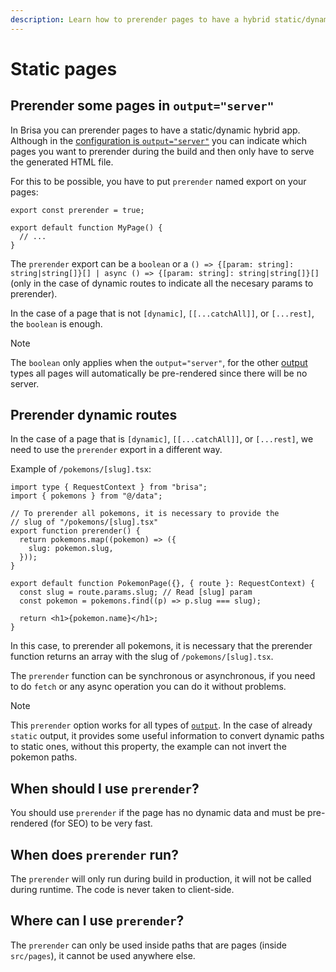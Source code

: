 ```yaml
---
description: Learn how to prerender pages to have a hybrid static/dynamic app
---
```


# Static pages

## Prerender some pages in `output="server"`

In Brisa you can prerender pages to have a static/dynamic hybrid app. Although in the [configuration is `output="server"`](/building-your-application/configuring/output) you can indicate which pages you want to prerender during the build and then only have to serve the generated HTML file.

For this to be possible, you have to put `prerender` named export on your pages:

```tsx
export const prerender = true;

export default function MyPage() {
  // ...
}
```

The `prerender` export can be a `boolean` or a `() => {[param: string]: string|string[]}[] | async () => {[param: string]: string|string[]}[]` (only in the case of dynamic routes to indicate all the necesary params to prerender).

In the case of a page that is not `[dynamic]`, `[[...catchAll]]`, or `[...rest]`, the `boolean` is enough.

> [!NOTE]
>
> The `boolean` only applies when the `output="server"`, for the other [output](/building-your-application/configuring/output) types all pages will automatically be pre-rendered since there will be no server.

## Prerender dynamic routes

In the case of a page that is `[dynamic]`, `[[...catchAll]]`, or `[...rest]`, we need to use the `prerender` export in a different way.

Example of `/pokemons/[slug].tsx`:

```tsx
import type { RequestContext } from "brisa";
import { pokemons } from "@/data";

// To prerender all pokemons, it is necessary to provide the
// slug of "/pokemons/[slug].tsx"
export function prerender() {
  return pokemons.map((pokemon) => ({
    slug: pokemon.slug,
  }));
}

export default function PokemonPage({}, { route }: RequestContext) {
  const slug = route.params.slug; // Read [slug] param
  const pokemon = pokemons.find((p) => p.slug === slug);

  return <h1>{pokemon.name}</h1>;
}
```

In this case, to prerender all pokemons, it is necessary that the prerender function returns an array with the slug of `/pokemons/[slug].tsx`.

The `prerender` function can be synchronous or asynchronous, if you need to do `fetch` or any async operation you can do it without problems.

> [!NOTE]
>
> This `prerender` option works for all types of [`output`](/building-your-application/configuring/output). In the case of already `static` output, it provides some useful information to convert dynamic paths to static ones, without this property, the example can not invert the pokemon paths.

## When should I use `prerender`?

You should use `prerender` if the page has no dynamic data and must be pre-rendered (for SEO) to be very fast.

## When does `prerender` run?

The `prerender` will only run during build in production, it will not be called during runtime. The code is never taken to client-side.

## Where can I use `prerender`?

The `prerender` can only be used inside paths that are pages (inside `src/pages`), it cannot be used anywhere else.
